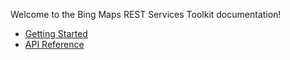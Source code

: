 Welcome to the Bing Maps REST Services Toolkit documentation!

* [Getting Started](Getting%20Started.md)
* [API Reference](API%20Reference.md)
